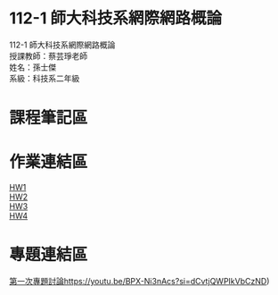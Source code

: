 # 112-1 師大科技系網際網路概論
112-1 師大科技系網際網路概論  
授課教師：蔡芸琤老師  
姓名：孫士傑  
系級：科技系二年級  
# 課程筆記區  
# 作業連結區 
[HW1](https://jaison5.github.io/mymyweb/)  
[HW2](https://youtu.be/JvSMaS0fU7Q?si=fsRIxkd2Tl4eRY63)  
[HW3](https://youtu.be/SHKQ-Uau77w?si=fOU3qkupy3UEOH9j)  
[HW4](https://youtu.be/AYAZrsMV5f4?si=H3mSoOZiqagbZTcI)
# 專題連結區  
[第一次專題討論](https://youtu.be/BPX-Ni3nAcs?si=dCvtjQWPIkVbCzND)https://youtu.be/BPX-Ni3nAcs?si=dCvtjQWPIkVbCzND)
